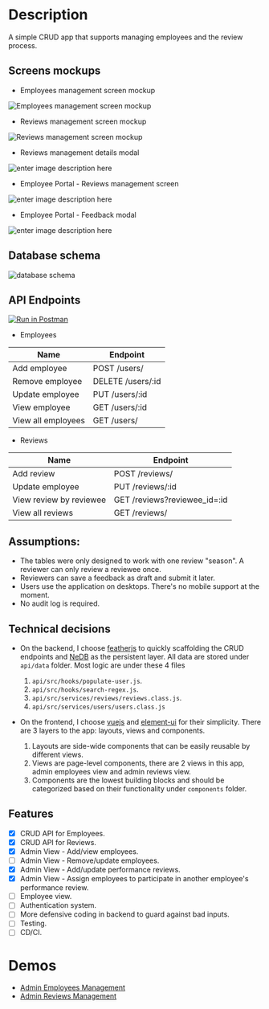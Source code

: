 # Description

A simple CRUD app that supports managing employees and the review process.

## Screens mockups

- Employees management screen mockup

![Employees management screen mockup](https://user-images.githubusercontent.com/3423859/90143092-24d6cf80-ddb8-11ea-80fe-8b598b2aac30.png)

- Reviews management screen mockup

![Reviews management screen mockup](https://user-images.githubusercontent.com/3423859/90144553-e9d59b80-ddb9-11ea-92eb-d17473aba4a7.png)

- Reviews management details modal

![enter image description here](https://user-images.githubusercontent.com/3423859/90145779-41c0d200-ddbb-11ea-8a5c-557fc4b7cdb0.png)

- Employee Portal - Reviews management screen

![enter image description here](https://user-images.githubusercontent.com/3423859/90146453-05da3c80-ddbc-11ea-8fc6-52cbbd7ec865.png)

- Employee Portal - Feedback modal

![enter image description here](https://user-images.githubusercontent.com/3423859/90146894-9284fa80-ddbc-11ea-8b0f-32000bd16456.png)

## Database schema

![database schema](https://user-images.githubusercontent.com/3423859/90414912-54a11280-e0eb-11ea-9279-c6a5217cacf0.png)

## API Endpoints

[![Run in Postman](https://run.pstmn.io/button.svg)](https://app.getpostman.com/run-collection/b8b911e120f9eaeb16f8)

- Employees

| Name               | Endpoint          |
| ------------------ | ----------------- |
| Add employee       | POST /users/      |
| Remove employee    | DELETE /users/:id |
| Update employee    | PUT /users/:id    |
| View employee      | GET /users/:id    |
| View all employees | GET /users/       |

- Reviews

| Name                    | Endpoint                     |
| ----------------------- | ---------------------------- |
| Add review              | POST /reviews/               |
| Update employee         | PUT /reviews/:id             |
| View review by reviewee | GET /reviews?reviewee_id=:id |
| View all reviews        | GET /reviews/                |

## Assumptions:

- The tables were only designed to work with one review "season". A reviewer can only review a reviewee once.
- Reviewers can save a feedback as draft and submit it later.
- Users use the application on desktops. There's no mobile support at the moment.
- No audit log is required.

## Technical decisions

- On the backend, I choose [featherjs](https://docs.feathersjs.com/) to quickly scaffolding the CRUD endpoints and [NeDB](https://github.com/louischatriot/nedb) as the persistent layer. All data are stored under `api/data` folder. Most logic are under these 4 files

  1.  `api/src/hooks/populate-user.js`.
  2.  `api/src/hooks/search-regex.js`.
  3.  `api/src/services/reviews/reviews.class.js`.
  4.  `api/src/services/users/users.class.js`

- On the frontend, I choose [vuejs](https://vuejs.org/) and [element-ui](https://element.eleme.io/) for their simplicity. There are 3 layers to the app: layouts, views and components.
  1.  Layouts are side-wide components that can be easily reusable by different views.
  2.  Views are page-level components, there are 2 views in this app, admin employees view and admin reviews view.
  3.  Components are the lowest building blocks and should be categorized based on their functionality under `components` folder.

## Features

- [x] CRUD API for Employees.
- [x] CRUD API for Reviews.
- [x] Admin View - Add/view employees.
- [ ] Admin View - Remove/update employees.
- [x] Admin View - Add/update performance reviews.
- [x] Admin View - Assign employees to participate in another employee's performance review.
- [ ] Employee view.
- [ ] Authentication system.
- [ ] More defensive coding in backend to guard against bad inputs.
- [ ] Testing.
- [ ] CD/CI.

# Demos

- [Admin Employees Management](https://recordit.co/0l6BTvYsBY)
- [Admin Reviews Management](https://recordit.co/9hcWvNR9Nn)

